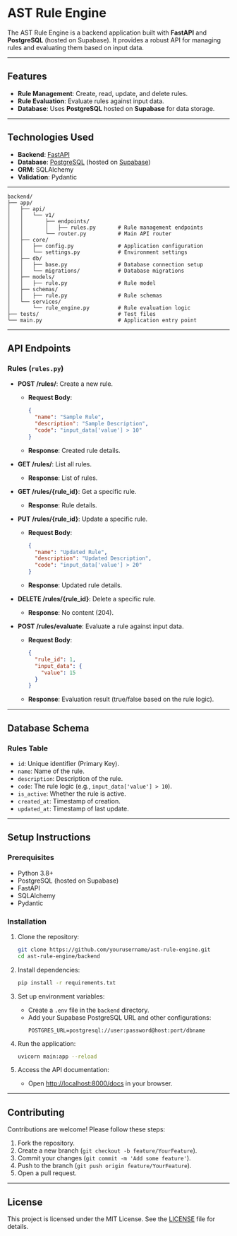 # AST Rule Engine

The AST Rule Engine is a backend application built with **FastAPI** and **PostgreSQL** (hosted on Supabase). It provides a robust API for managing rules and evaluating them based on input data.

---

## Features

- **Rule Management**: Create, read, update, and delete rules.
- **Rule Evaluation**: Evaluate rules against input data.
- **Database**: Uses **PostgreSQL** hosted on **Supabase** for data storage.

---

## Technologies Used

- **Backend**: [FastAPI](https://fastapi.tiangolo.com/)
- **Database**: [PostgreSQL](https://www.postgresql.org/) (hosted on [Supabase](https://supabase.com/))
- **ORM**: SQLAlchemy
- **Validation**: Pydantic

---



```
backend/
├── app/
│   ├── api/
│   │   └── v1/
│   │       ├── endpoints/
│   │       │   ├── rules.py       # Rule management endpoints
│   │       └── router.py          # Main API router
│   ├── core/
│   │   ├── config.py              # Application configuration
│   │   └── settings.py            # Environment settings
│   ├── db/
│   │   ├── base.py                # Database connection setup
│   │   └── migrations/            # Database migrations
│   ├── models/
│   │   ├── rule.py                # Rule model
│   ├── schemas/
│   │   ├── rule.py                # Rule schemas
│   └── services/
│       └── rule_engine.py         # Rule evaluation logic
├── tests/                         # Test files
└── main.py                        # Application entry point
```

---

## API Endpoints

### Rules (`rules.py`)
- **POST /rules/**: Create a new rule.
  - **Request Body**:
    ```json
    {
      "name": "Sample Rule",
      "description": "Sample Description",
      "code": "input_data['value'] > 10"
    }
    ```
  - **Response**: Created rule details.

- **GET /rules/**: List all rules.
  - **Response**: List of rules.

- **GET /rules/{rule_id}**: Get a specific rule.
  - **Response**: Rule details.

- **PUT /rules/{rule_id}**: Update a specific rule.
  - **Request Body**:
    ```json
    {
      "name": "Updated Rule",
      "description": "Updated Description",
      "code": "input_data['value'] > 20"
    }
    ```
  - **Response**: Updated rule details.

- **DELETE /rules/{rule_id}**: Delete a specific rule.
  - **Response**: No content (204).

- **POST /rules/evaluate**: Evaluate a rule against input data.
  - **Request Body**:
    ```json
    {
      "rule_id": 1,
      "input_data": {
        "value": 15
      }
    }
    ```
  - **Response**: Evaluation result (true/false based on the rule logic).

---

## Database Schema

### Rules Table
- `id`: Unique identifier (Primary Key).
- `name`: Name of the rule.
- `description`: Description of the rule.
- `code`: The rule logic (e.g., `input_data['value'] > 10`).
- `is_active`: Whether the rule is active.
- `created_at`: Timestamp of creation.
- `updated_at`: Timestamp of last update.

---

## Setup Instructions

### Prerequisites
- Python 3.8+
- PostgreSQL (hosted on Supabase)
- FastAPI
- SQLAlchemy
- Pydantic

### Installation
1. Clone the repository:
   ```bash
   git clone https://github.com/yourusername/ast-rule-engine.git
   cd ast-rule-engine/backend
   ```

2. Install dependencies:
   ```bash
   pip install -r requirements.txt
   ```

3. Set up environment variables:
   - Create a `.env` file in the `backend` directory.
   - Add your Supabase PostgreSQL URL and other configurations:
     ```env
     POSTGRES_URL=postgresql://user:password@host:port/dbname
     ```

4. Run the application:
   ```bash
   uvicorn main:app --reload
   ```

5. Access the API documentation:
   - Open [http://localhost:8000/docs](http://localhost:8000/docs) in your browser.

---

## Contributing

Contributions are welcome! Please follow these steps:
1. Fork the repository.
2. Create a new branch (`git checkout -b feature/YourFeature`).
3. Commit your changes (`git commit -m 'Add some feature'`).
4. Push to the branch (`git push origin feature/YourFeature`).
5. Open a pull request.

---

## License

This project is licensed under the MIT License. See the [LICENSE](LICENSE) file for details.

